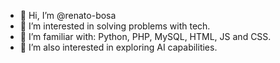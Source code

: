 - 👋 Hi, I’m @renato-bosa
- 👀 I’m interested in solving problems with tech. 
- 💞️ I’m familiar with: Python, PHP, MySQL, HTML, JS and CSS.
- 🌱 I’m also interested in exploring AI capabilities.

<!---
renato-bosa/renato-bosa is a ✨ special ✨ repository because its `README.md` (this file) appears on your GitHub profile.
You can click the Preview link to take a look at your changes.
--->
